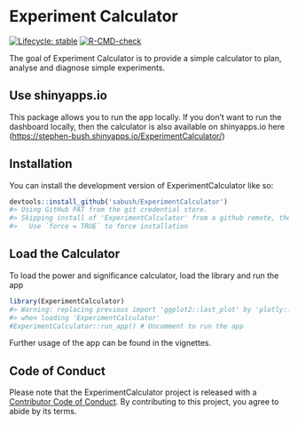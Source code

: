 
<!-- README.md is generated from README.Rmd. Please edit that file -->

# Experiment Calculator

<!-- badges: start -->

[![Lifecycle:
stable](https://img.shields.io/badge/lifecycle-stable-brightgreen.svg)](https://lifecycle.r-lib.org/articles/stages.html#stable)
[![R-CMD-check](https://github.com/sabush/ExperimentCalculator/actions/workflows/R-CMD-check.yaml/badge.svg)](https://github.com/sabush/ExperimentCalculator/actions/workflows/R-CMD-check.yaml)
<!-- badges: end -->

The goal of Experiment Calculator is to provide a simple calculator to
plan, analyse and diagnose simple experiments.

## Use shinyapps.io

This package allows you to run the app locally. If you don’t want to run
the dashboard locally, then the calculator is also available on
shinyapps.io here
(<https://stephen-bush.shinyapps.io/ExperimentCalculator/>)

## Installation

You can install the development version of ExperimentCalculator like so:

``` r
devtools::install_github('sabush/ExperimentCalculator')
#> Using GitHub PAT from the git credential store.
#> Skipping install of 'ExperimentCalculator' from a github remote, the SHA1 (e5af4f95) has not changed since last install.
#>   Use `force = TRUE` to force installation
```

## Load the Calculator

To load the power and significance calculator, load the library and run
the app

``` r
library(ExperimentCalculator)
#> Warning: replacing previous import 'ggplot2::last_plot' by 'plotly::last_plot'
#> when loading 'ExperimentCalculator'
#ExperimentCalculator::run_app() # Uncomment to run the app
```

Further usage of the app can be found in the vignettes.

## Code of Conduct

Please note that the ExperimentCalculator project is released with a
[Contributor Code of
Conduct](https://contributor-covenant.org/version/2/1/CODE_OF_CONDUCT.html).
By contributing to this project, you agree to abide by its terms.

